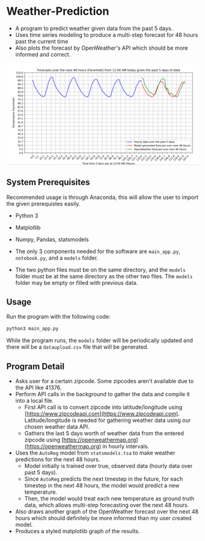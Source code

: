 # Weather-Prediction
- A program to predict weather given data from the past 5 days.
- Uses time series modeling to produce a multi-step forecast for 48 hours past the current time
- Also plots the forecast by OpenWeather's API which should be more informed and correct.

![Program Screenshot](images/Weather-Prediction-sc.png)

## System Prerequisites
Recommended usage is through Anaconda, this will allow the user to import the given prerequistes easily.
- Python 3
- Matplotlib
- Numpy, Pandas, statsmodels

- The only 3 components needed for the software are `main_app.py`, `notebook.py`, and a `models` folder.
- The two python files must be on the same directory, and the `models` folder must be at the same directory as the other two files. The `models` folder may be empty or filled with previous data.

## Usage
Run the program with the following code:
```python
python3 main_app.py
```
While the program runs, the `models` folder will be periodically updated and there will be a `dataupload.csv` file that will be generated.

## Program Detail
- Asks user for a certain zipcode. Some zipcodes aren't available due to the API like 41376.
- Perform API calls in the background to gather the data and compile it into a local file.
    - First API call is to convert zipcode into latitude/longitude using [https://www.zipcodeapi.com](https://www.zipcodeapi.com). Latitude/longitude is needed for gathering weather data using our chosen weather data API.
    - Gathers the last 5 days worth of weather data from the entered zipcode using [https://openweathermap.org](https://openweathermap.org) in hourly intervals.
- Uses the `AutoReg` model from `statsmodels.tsa` to make weather predictions for the next 48 hours.
    - Model initially is trained over true, observed data (hourly data over past 5 days).
    - Since `AutoReg` predicts the next timestep in the future, for each timestep in the next 48 hours, the model would predict a new temperature.
    - Then, the model would treat each new temperature as ground truth data, which allows multi-step forecasting over the next 48 hours.
- Also draws another graph of the OpenWeather forecast over the next 48 hours which should definitely be more informed than my user created model.
- Produces a styled matplotlib graph of the results.